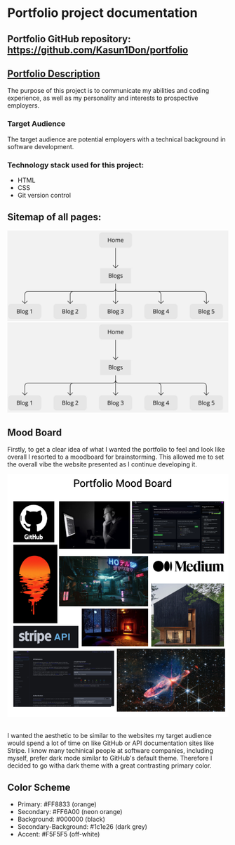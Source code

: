 # Portfolio project documentation

## Portfolio GitHub repository: https://github.com/Kasun1Don/portfolio

## <ins>Portfolio Description</ins>

The purpose of this project is to communicate my abilities and coding experience, as well as my personality and interests to prospective employers.

### Target Audience

The target audience are potential employers with a technical background in software development. 

### Technology stack used for this project:

* HTML
* CSS
* Git version control

## Sitemap of all pages:
![portfolio sitemap](./docs/sitemap.jpg)
<img src="./docs/sitemap.jpg" alt="portfolio sitemap" width="700">

## Mood Board

Firstly, to get a clear idea of what I wanted the portfolio to feel and look like overall I resorted to a moodboard for brainstorming. This allowed me to set the overall vibe the website presented as I continue developing it.

<img src="./docs/Mood Board.png" alt="portfolio sitemap"> &nbsp;  

I wanted the aesthetic to be similar to the websites my target audience would spend a lot of time on like GitHub or API documentation sites like Stripe. I know many techinical people at software companies, including myself, prefer dark mode similar to GitHub's default theme. Therefore I decided to go witha dark theme with a great contrasting primary color.

## Color Scheme

* Primary: #FF8833 (orange)
* Secondary: #FF6A00 (neon orange)
* Background: #000000 (black)
* Secondary-Background: #1c1e26 (dark grey)
* Accent: #F5F5F5 (off-white)

